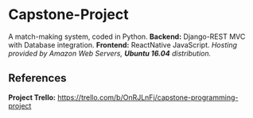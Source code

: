 # Capstone-Project
A match-making system, coded in Python.
**Backend:** Django-REST MVC with Database integration.
**Frontend:** ReactNative JavaScript.
*Hosting provided by Amazon Web Servers, **Ubuntu 16.04** distribution.*

## References
**Project Trello:** https://trello.com/b/OnRJLnFj/capstone-programming-project
